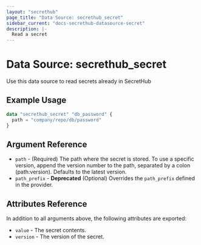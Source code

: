 ```yaml
---
layout: "secrethub"
page_title: "Data Source: secrethub_secret"
sidebar_current: "docs-secrethub-datasource-secret"
description: |-
  Read a secret
---
```


# Data Source: secrethub_secret

Use this data source to read secrets already in SecretHub

## Example Usage

```terraform
data "secrethub_secret" "db_password" {
  path = "company/repo/db/password"
}
```

## Argument Reference

* `path` - (Required) The path where the secret is stored. To use a specific version, append the version number to the path, separated by a colon (path:version). Defaults to the latest version.
* `path_prefix` - **Deprecated** (Optional) Overrides the `path_prefix` defined in the provider.

## Attributes Reference

In addition to all arguments above, the following attributes are exported:

* `value` - The secret contents.
* `version` - The version of the secret.

